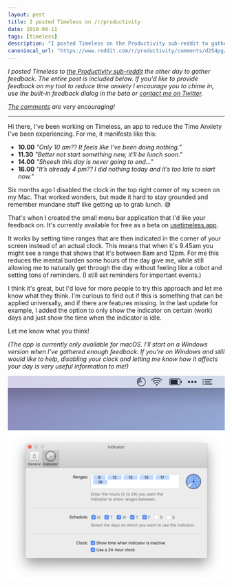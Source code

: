 ```yaml
---
layout: post
title: I posted Timeless on /r/productivity
date: 2019-09-11
tags: [timeless]
description: "I posted Timeless on the Productivity sub-reddit to gather feedback."
canonincal_url: "https://www.reddit.com/r/productivity/comments/d254pg/working_on_timeless_an_app_to_reduce_time_anxiety/"
---
```


_I posted Timeless to [the Productivity sub-reddit](https://www.reddit.com/r/productivity/comments/d254pg/working_on_timeless_an_app_to_reduce_time_anxiety/) the other day to gather feedback. The entire post is included below. If you'd like to provide feedback on my tool to reduce time anxiety I encourage you to chime in, use the built-in feedback dialog in the beta or [contact me on Twitter](http://www.twitter.com/boyvanamstel)._

_[The comments](https://www.reddit.com/r/productivity/comments/d254pg/working_on_timeless_an_app_to_reduce_time_anxiety/ezstll2/) are very encouraging!_

---

Hi there, I've been working on Timeless, an app to reduce the Time Anxiety I've been experiencing. For me, it manifests like this:

* __10.00__ _"Only 10 am?? It feels like I’ve been doing nothing."_
* __11.30__ _"Better not start something new, it’ll be lunch soon."_
* __14.00__ _"Sheesh this day is never going to end…"_
* __16.00__ _"It’s already 4 pm?? I did nothing today and it’s too late to start now."_

Six months ago I disabled the clock in the top right corner of my screen on my Mac. That worked wonders, but made it hard to stay grounded and remember mundane stuff like getting up to grab lunch. 😅

That's when I created the small menu bar application that I'd like your feedback on. It's currently available for free as a beta on [usetimeless.app](/timeless).

It works by setting time ranges that are then indicated in the corner of your screen instead of an actual clock. This means that when it's 9.45am you might see a range that shows that it's between 8am and 12pm. For me this reduces the mental burden some hours of the day give me, while still allowing me to naturally get through the day without feeling like a robot and setting tons of reminders. (I still set reminders for important events.)

I think it's great, but I'd love for more people to try this approach and let me know what they think. I'm curious to find out if this is something that can be applied universally, and if there are features missing. In the last update for example, I added the option to only show the indicator on certain (work) days and just show the time when the indicator is idle.

Let me know what you think!

_(The app is currently only available for macOS. I'll start on a Windows version when I've gathered enough feedback. If you're on Windows and still would like to help, disabling your clock and letting me know how it affects your day is very useful information to me!)_

![A screenshot of Timeless' indicator in the menu bar](/assets/img/app/timeless-status-item-indicator@2x.jpg)
![A screenshot of Timeless' indicator preferences](/assets/img/app/timeless-preferences-indicator.png)
